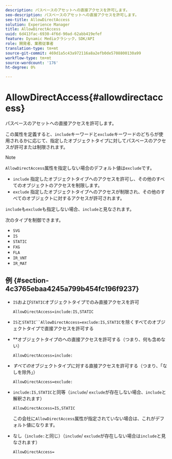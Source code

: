 ```yaml
---
description: パスベースのアセットへの直接アクセスを許可します。
seo-description: パスベースのアセットへの直接アクセスを許可します。
seo-title: AllowDirectAccess
solution: Experience Manager
title: AllowDirectAccess
uuid: 6d413fac-6930-4f6d-90ad-62abb419efef
feature: Dynamic Mediaクラシック，SDK/API
role: 開発者、業務従事者
translation-type: tm+mt
source-git-commit: 469d1a5c43a972116a8a2efb0de5708800130a99
workflow-type: tm+mt
source-wordcount: '176'
ht-degree: 0%

---
```



# AllowDirectAccess{#allowdirectaccess}

パスベースのアセットへの直接アクセスを許可します。

この属性を定義すると、`include`キーワードと`exclude`キーワードのどちらが使用されるかに応じて、指定したオブジェクトタイプに対してパスベースのアクセスが許可または制限されます。

>[!NOTE]
>
>`AllowDirectAccess`属性を指定しない場合のデフォルト値は`exclude`です。

* `include` 指定したオブジェクトタイプへのアクセスを許可し、その他のすべてのオブジェクトのアクセスを制限します。
* `exclude` 指定したオブジェクトタイプへのアクセスが制限され、その他のすべてのオブジェクトに対するアクセスが許可されます。

`include`も`exclude`も指定しない場合、`include`と見なされます。

次のタイプを制御できます。

* `SVG`
* `IS`
* `STATIC`
* `FXG`
* `FLA`
* `IR_VNT`
* `IR_MAT`

## 例 {#section-4c3765ebaa4245a799b454fc196f9237}

* `IS`および`STATIC`オブジェクトタイプでのみ直接アクセスを許可

   `AllowDirectAccess=include:IS,STATIC`

* `IS`と`STATIC``AllowDirectAccess=exclude:IS,STATIC`を除くすべてのオブジェクトタイプで直接アクセスを許可する

* **&#x200B;オブジェクトタイプのへの直接アクセスを許可する（つまり、何も含めない）

   `AllowDirectAccess=include:`

* *すべての*&#x200B;オブジェクトタイプに対する直接アクセスを許可する（つまり、「なしを除外」）

   `AllowDirectAccess=exclude:`

* `include:IS,STATIC`と同等（`include`/ `exclude`が存在しない場合、`include`と解釈されます）

   `AllowDirectAccess=IS,STATIC`

   この会社に`AllowDirectAccess`属性が指定されていない場合は、これがデフォルト値になります。

* なし（`include:`と同じ）（`include`/ `exclude`が存在しない場合は`include`と見なされます）

   `AllowDirectAccess=`

